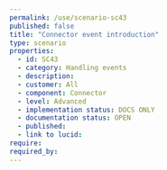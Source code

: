 ```yaml
---
permalink: /use/scenario-sc43
published: false
title: "Connector event introduction"
type: scenario
properties:
  - id: SC43
  - category: Handling events
  - description: 
  - customer: All
  - component: Connector
  - level: Advanced
  - implementation status: DOCS ONLY
  - documentation status: OPEN
  - published: 
  - link to lucid: 
require:
required_by:
---
```

